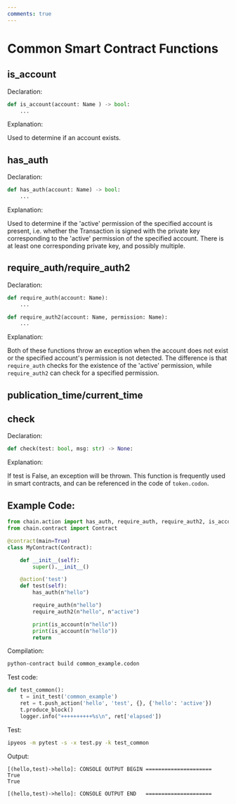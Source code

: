 ```yaml
---
comments: true
---
```


# Common Smart Contract Functions

## is_account

Declaration:

```python
def is_account(account: Name ) -> bool:
    ...
```

Explanation:

Used to determine if an account exists.

## has_auth

Declaration:

```python
def has_auth(account: Name) -> bool:
    ...
```

Explanation:

Used to determine if the 'active' permission of the specified account is present, i.e. whether the Transaction is signed with the private key corresponding to the 'active' permission of the specified account. There is at least one corresponding private key, and possibly multiple.

## require_auth/require_auth2

Declaration:

```python
def require_auth(account: Name):
    ...

def require_auth2(account: Name, permission: Name):
    ...
```

Explanation:

Both of these functions throw an exception when the account does not exist or the specified account's permission is not detected. The difference is that `require_auth` checks for the existence of the 'active' permission, while `require_auth2` can check for a specified permission.

## publication_time/current_time

## check

Declaration:

```python
def check(test: bool, msg: str) -> None:
```

Explanation:

If test is False, an exception will be thrown. This function is frequently used in smart contracts, and can be referenced in the code of `token.codon`.

## Example Code:

```python
from chain.action import has_auth, require_auth, require_auth2, is_account
from chain.contract import Contract

@contract(main=True)
class MyContract(Contract):

    def __init__(self):
        super().__init__()

    @action('test')
    def test(self):
        has_auth(n"hello")

        require_auth(n"hello")
        require_auth2(n"hello", n"active")

        print(is_account(n"hello"))
        print(is_account(n"hello"))
        return
```

Compilation:

```bash
python-contract build common_example.codon
```

Test code:

```python
def test_common():
    t = init_test('common_example')
    ret = t.push_action('hello', 'test', {}, {'hello': 'active'})
    t.produce_block()
    logger.info("++++++++++%s\n", ret['elapsed'])
```

Test:

```bash
ipyeos -m pytest -s -x test.py -k test_common
```

Output:
```
[(hello,test)->hello]: CONSOLE OUTPUT BEGIN =====================
True
True

[(hello,test)->hello]: CONSOLE OUTPUT END   =====================
```
